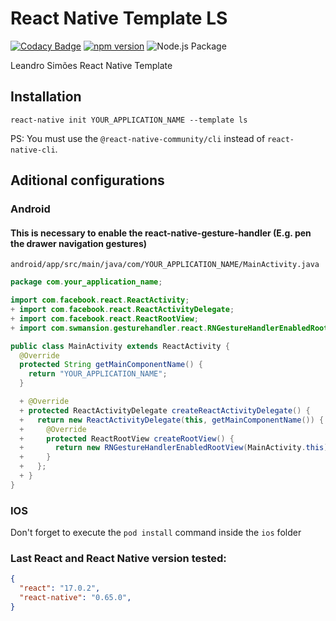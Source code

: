 # React Native Template LS

[![Codacy Badge](https://app.codacy.com/project/badge/Grade/65da41dfd6854b9e96785078f42172ad)](https://www.codacy.com/gh/leandrosimoes/react-native-template-ls/dashboard?utm_source=github.com&amp;utm_medium=referral&amp;utm_content=leandrosimoes/react-native-template-ls&amp;utm_campaign=Badge_Grade)
[![npm version](https://badge.fury.io/js/react-native-template-ls.svg)](https://badge.fury.io/js/react-native-template-ls)
![Node.js Package](https://github.com/leandrosimoes/react-native-template-ls/workflows/Node%2Ejs%20Package/badge.svg)

Leandro Simões React Native Template

## Installation

`react-native init YOUR_APPLICATION_NAME --template ls`

PS: You must use the `@react-native-community/cli` instead of `react-native-cli`.

## Aditional configurations

### Android

#### This is necessary to enable the react-native-gesture-handler (E.g. pen the drawer navigation gestures)

`android/app/src/main/java/com/YOUR_APPLICATION_NAME/MainActivity.java`
```java
package com.your_application_name;

import com.facebook.react.ReactActivity;
+ import com.facebook.react.ReactActivityDelegate;
+ import com.facebook.react.ReactRootView;
+ import com.swmansion.gesturehandler.react.RNGestureHandlerEnabledRootView;

public class MainActivity extends ReactActivity {
  @Override
  protected String getMainComponentName() {
    return "YOUR_APPLICATION_NAME";
  }

  + @Override
  + protected ReactActivityDelegate createReactActivityDelegate() {
  +   return new ReactActivityDelegate(this, getMainComponentName()) {
  +     @Override
  +     protected ReactRootView createRootView() {
  +       return new RNGestureHandlerEnabledRootView(MainActivity.this);
  +     }
  +   };
  + }
}

```

### IOS

Don't forget to execute the `pod install` command inside the `ios` folder

### Last React and React Native version tested:

```json
{
  "react": "17.0.2",
  "react-native": "0.65.0",
}
```
